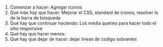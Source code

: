 1. Comenzar a hacer: Agregar íconos
2. Qué más hay que hacer: Mejorar el CSS, standard de íconos, resolver lo de la barra de búsqueda 
3. Qué hay que continuar haciendo: Los media queries para hacer todo el sitio responsive 
4. Qué hay que hacer menos: 
5. Qué hay que dejar de hacer: dejar lineas de codigo sobrantes





